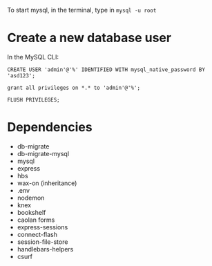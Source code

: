 To start mysql, in the terminal, type in `mysql -u root`

# Create a new database user
In the MySQL CLI:
```
CREATE USER 'admin'@'%' IDENTIFIED WITH mysql_native_password BY 'asd123';
```

```
grant all privileges on *.* to 'admin'@'%';
```

```
FLUSH PRIVILEGES;
```


# Dependencies
* db-migrate
* db-migrate-mysql
* mysql
* express
* hbs
* wax-on (inheritance)
* .env
* nodemon
* knex
* bookshelf
* caolan forms
* express-sessions
* connect-flash
* session-file-store
* handlebars-helpers
* csurf